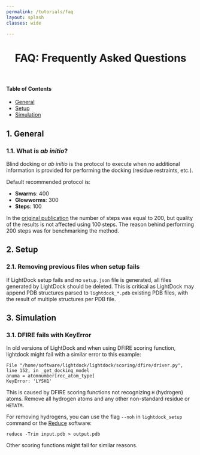 ```yaml
---
permalink: /tutorials/faq
layout: splash
classes: wide

---
```


<center><h1 style="margin-top:40px">FAQ: Frequently Asked Questions</h1></center><br>

#### Table of Contents

- [General](#1-general)
- [Setup](#2-setup)
- [Simulation](#3-simulation)


## 1. General

### 1.1. What is *ab initio*?
Blind docking or *ab initio* is the protocol to execute when no additional information is provided for performing the docking (residue restraints, etc.).

Default recommended protocol is:

* **Swarms**: 400
* **Glowworms**: 300
* **Steps**: 100

In the [original publication](https://academic.oup.com/bioinformatics/article/34/1/49/4103399) the number of steps was equal to 200, but quality of the results is not affected using 100 steps. The reason behind performing 200 steps was for benchmarking the method. 


## 2. Setup

### 2.1. Removing previous files when setup fails
If LightDock setup fails and no `setup.json` file is generated, all files generated by LightDock should be deleted. This is critical as LightDock may append PDB structures parsed to `lightdock_*.pdb` existing PDB files, with the result of multiple structures per PDB file.


## 3. Simulation

### 3.1. DFIRE fails with KeyError

In old versions of LightDock and when using DFIRE scoring function, lightdock might fail with a similar error to this example:

```
File "/home/software/lightdock/lightdock/scoring/dfire/driver.py", line 152, in _get_docking_model
anuma = atomnumber[rec_atom_type]
KeyError: 'LYSH1'
```

This is caused by DFIRE scoring functions not recognizing `H` (hydrogen) atoms. Remove all hydrogen atoms and any other non-standard residue or `HETATM`.

For removing hydrogens, you can use the flag `--noh` in `lightdock_setup` command or the [Reduce](https://github.com/rlabduke/reduce) software:

```
reduce -Trim input.pdb > output.pdb
```

Other scoring functions might fail for similar reasons.
